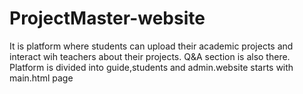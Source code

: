 # ProjectMaster-website
It is platform where students can upload their academic projects and interact wih teachers about their projects. Q&A section is also there. Platform is divided into guide,students and admin.website starts with main.html page
